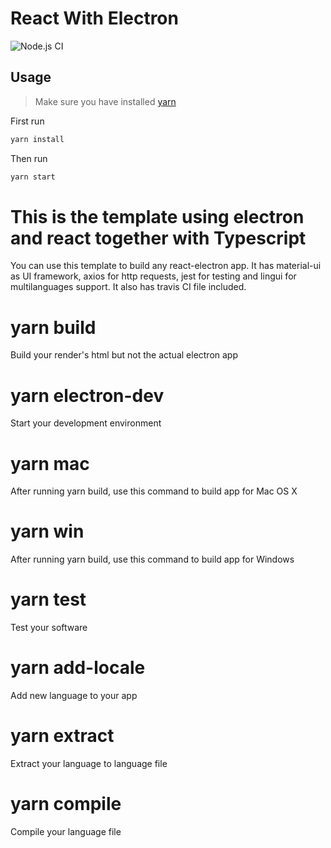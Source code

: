 # React With Electron
![Node.js CI](https://github.com/sirily11/Senior-Design/workflows/Node.js%20CI/badge.svg)

## Usage
> Make sure you have installed [yarn](https://yarnpkg.com/getting-started)

First run
```bash
yarn install
```
Then run
```bash
yarn start
```

# This is the template using electron and react together with Typescript
You can use this template to build any react-electron app.
It has material-ui as UI framework,  axios for http requests,  jest for testing and
lingui for multilanguages support. It also has travis CI file included.

# yarn build
Build your render's html but not the actual electron app

# yarn electron-dev
Start your development environment

# yarn mac
After running yarn build, use this command to build app for Mac OS X

# yarn win
After running yarn build, use this command to build app for Windows

# yarn test
Test your software

# yarn add-locale
Add new language to your app

# yarn extract
Extract your language to language file

# yarn compile
Compile your language file


